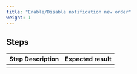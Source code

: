 ```yaml
---
title: "Enable/Disable notification new order"
weight: 1
---
```

## Steps
| Step Description | Expected result |
| ----- | ----- |
|  |  |
